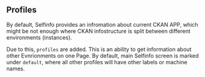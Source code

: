 ## Profiles

By default, Selfinfo provides an infromation about current CKAN APP, which might be not enough where CKAN infostructure is split between different environments (instances).

Due to this, `profiles` are added. This is an ability to get information about other Evnrionments on one Page. By default, main Selfinfo screen is marked under `default`, where all other profiles will have other labels or machine names.